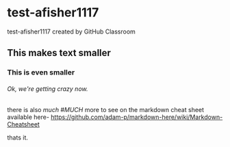 # test-afisher1117
test-afisher1117 created by GitHub Classroom

## This makes text smaller

### This is even smaller

###### Ok, we're getting crazy now. 

there is also *much* #*MUCH* more to see on the markdown cheat sheet available here- https://github.com/adam-p/markdown-here/wiki/Markdown-Cheatsheet

thats it. 
